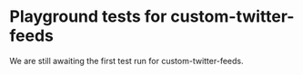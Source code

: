 # Playground tests for custom-twitter-feeds
We are still awaiting the first test run for custom-twitter-feeds.
